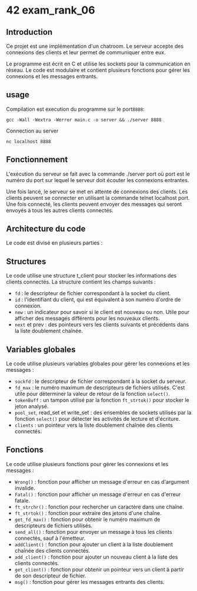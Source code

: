 # 42 exam_rank_06
## Introduction
Ce projet est une implémentation d'un chatroom. Le serveur accepte des connexions des clients et leur permet de communiquer entre eux.

Le programme est écrit en C et utilise les sockets pour la communication en réseau. Le code est modulaire et contient plusieurs fonctions pour gérer les connexions et les messages entrants.

## usage
Compilation est execution du programme sur le port```8888```:
```fish
gcc -Wall -Wextra -Werror main.c -o server && ./server 8888
```
Connection au server
```fish
nc localhost 8888
```

## Fonctionnement
L'exécution du serveur se fait avec la commande ./server port où port est le numéro du port sur lequel le serveur doit écouter les connexions entrantes.

Une fois lancé, le serveur se met en attente de connexions des clients. Les clients peuvent se connecter en utilisant la commande telnet localhost port. Une fois connecté, les clients peuvent envoyer des messages qui seront envoyés à tous les autres clients connectés.

## Architecture du code
Le code est divisé en plusieurs parties :

## Structures
Le code utilise une structure t_client pour stocker les informations des clients connectés. La structure contient les champs suivants :

- ```fd``` : le descripteur de fichier correspondant à la socket du client.
- ```id``` : l'identifiant du client, qui est équivalent à son numéro d'ordre de connexion.
- ```new``` : un indicateur pour savoir si le client est nouveau ou non. Utile pour afficher des messages différents pour les nouveaux clients.
- ```next``` et prev : des pointeurs vers les clients suivants et précédents dans la liste doublement chaînée.

## Variables globales
Le code utilise plusieurs variables globales pour gérer les connexions et les messages :

- ```sockfd``` : le descripteur de fichier correspondant à la socket du serveur.
- ```fd_max``` : le numéro maximum de descripteurs de fichiers utilisés. C'est utile pour déterminer la valeur de retour de la fonction ```select()```.
- ```tokenBuff``` : un tampon utilisé par la fonction ```ft_strtok()``` pour stocker le jeton analysé.
- ```pool_set```, read_set et write_set : des ensembles de sockets utilisés par la fonction ```select()``` pour détecter les activités de lecture et d'écriture.
- ```clients``` : un pointeur vers la liste doublement chaînée des clients connectés.

## Fonctions
Le code utilise plusieurs fonctions pour gérer les connexions et les messages :

- ```Wrong()``` : fonction pour afficher un message d'erreur en cas d'argument invalide.
- ```Fatal()``` : fonction pour afficher un message d'erreur en cas d'erreur fatale.
- ```ft_strchr()``` : fonction pour rechercher un caractère dans une chaîne.
- ```ft_strtok()``` : fonction pour extraire des jetons d'une chaîne.
- ```get_fd_max()``` : fonction pour obtenir le numéro maximum de descripteurs de fichiers utilisés.
- ```send_all()``` : fonction pour envoyer un message à tous les clients connectés, sauf à l'émetteur.
- ```addClient()``` : fonction pour ajouter un client à la liste doublement chaînée des clients connectés.
- ```add_client()``` : fonction pour ajouter un nouveau client à la liste des clients connectés.
- ```get_client()``` : fonction pour obtenir un pointeur vers un client à partir de son descripteur de fichier.
- ```msg()``` : fonction pour gérer les messages entrants des clients.
